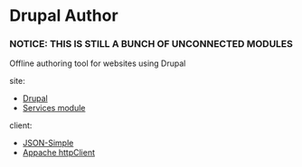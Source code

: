 Drupal Author
======

 
### NOTICE: THIS IS STILL A BUNCH OF UNCONNECTED MODULES ###


Offline authoring tool for websites using Drupal

site:
* [Drupal](http://drupal.org/)
* [Services module](http://drupal.org/project/services)

client:
* [JSON-Simple](http://code.google.com/p/json-simple/)
* [Appache httpClient](http://hc.apache.org/httpclient-3.x/)



